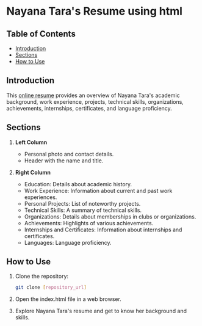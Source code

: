 
# Nayana Tara's Resume using html



## Table of Contents

- [Introduction](#introduction)
- [Sections](#sections)
- [How to Use](#how-to-use)


## Introduction

This [online resume](https://nayanatara07.github.io/My-Resume/) provides an overview of Nayana Tara's academic background, work experience, projects, technical skills, organizations, achievements, internships, certificates, and language proficiency.

## Sections

1. **Left Column**
   - Personal photo and contact details.
   - Header with the name and title.

2. **Right Column**
   - Education: Details about academic history.
   - Work Experience: Information about current and past work experiences.
   - Personal Projects: List of noteworthy projects.
   - Technical Skills: A summary of technical skills.
   - Organizations: Details about memberships in clubs or organizations.
   - Achievements: Highlights of various achievements.
   - Internships and Certificates: Information about internships and certificates.
   - Languages: Language proficiency.

## How to Use

1. Clone the repository:

   ```bash
   git clone [repository_url]

2. Open the index.html file in a web browser.

3. Explore Nayana Tara's resume and get to know her background and skills.

